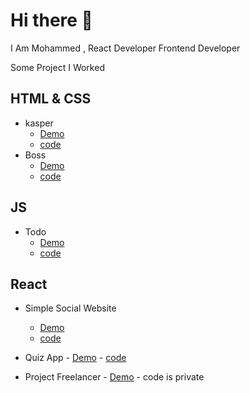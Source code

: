 # Hi there 👋
 I Am Mohammed , React Developer  Frontend Developer

Some Project I Worked 
## HTML & CSS 
- kasper 
    - [Demo](https://boss-mohgithubio/html-css-template-two)
    - [code](https://githubcom/boss-moh/html-css-template-two)
- Boss
    - [Demo](https://boss-mohgithubio/html-css-template-five)
    - [code](https://githubcom/boss-moh/html-css-template-five)
 ## JS 
 - Todo
    - [Demo](https://boss-mohgithubio/to-do-js-/)
    - [code](https://githubcom/boss-moh/to-do-js-)
 ## React
  - Simple Social Website
    - [Demo](https://moh-boss-simplewebsitenetlifyapp/)
    - [code](https://githubcom/boss-moh/simple-website)
   
   -  Quiz App
     - [Demo](https://main--neon-cendol-837632netlifyapp/)
     - [code](https://githubcom/boss-moh/React-quiz-app-with-api)

   -  Project Freelancer
     - [Demo](https://luminous-maamoul-63de58.netlify.app/)
     - code is private
<!--
**boss-moh/boss-moh** is a ✨ _special_ ✨ repository because its `READMEmd` (this file) appears on your GitHub profile

Here are some ideas to get you started:

- 🔭 I’m currently working on 
- 🌱 I’m currently learning 
- 👯 I’m looking to collaborate on 
- 🤔 I’m looking for help with 
- 💬 Ask me about 
- 📫 How to reach me: 
- 😄 Pronouns: 
- ⚡ Fun fact: 
-->
